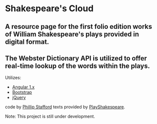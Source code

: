 # Shakespeare's Cloud
## A resource page for the first folio edition works of William Shakespeare's plays provided in digital format.
## The Webster Dictionary API is utilized to offer real-time lookup of the words within the plays.

Utilizes:
* [Angular 1.x](https://angular.io/)
* [Bootstrap](http://getbootstrap.com/)
* [jQuery](https://jquery.com/)

code by [Phillip Stafford](http://philliprstafford.com)
texts provided by [PlayShakespeare](https://www.playshakespeare.com).

Note: This project is still under development.